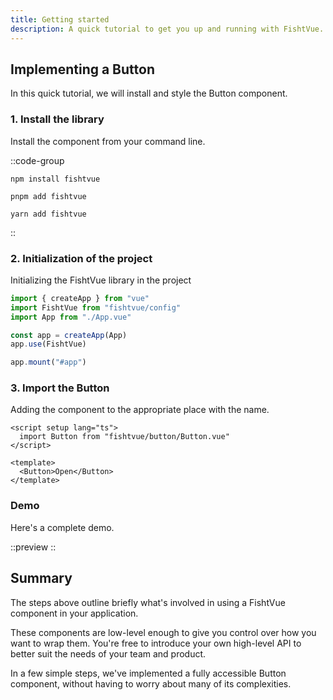 ```yaml
---
title: Getting started
description: A quick tutorial to get you up and running with FishtVue.
---
```


## Implementing a Button

In this quick tutorial, we will install and style the Button component.

### 1. Install the library

Install the component from your command line.

::code-group
```npm [npm]
npm install fishtvue
```
```pnpm [pnpm]
pnpm add fishtvue
```
```yarn [yarn]
yarn add fishtvue
```
::

### 2. Initialization of the project

Initializing the FishtVue library in the project

```ts [main.ts]
import { createApp } from "vue"
import FishtVue from "fishtvue/config"
import App from "./App.vue"

const app = createApp(App)
app.use(FishtVue)

app.mount("#app")
```

### 3. Import the Button

Adding the component to the appropriate place with the name.

```vue [App.vue]
<script setup lang="ts">
  import Button from "fishtvue/button/Button.vue"
</script>

<template>
  <Button>Open</Button>
</template>

```

### Demo

Here's a complete demo.

::preview
<DemoButtonSimple/>
::


## Summary

The steps above outline briefly what's involved in using a FishtVue component in your application.

These components are low-level enough to give you control over how you want to wrap them. You're free to introduce your own high-level API to better suit the needs of your team and product.

In a few simple steps, we've implemented a fully accessible Button component, without having to worry about many of its complexities.